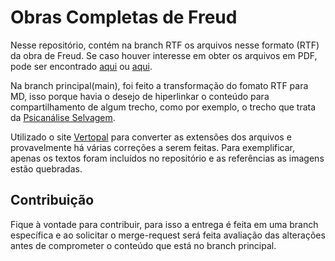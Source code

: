 # Obras Completas de Freud

Nesse repositório, contém na branch RTF os arquivos nesse formato (RTF) da obra de Freud.
Se caso houver interesse em obter os arquivos em PDF, pode ser encontrado [aqui](https://conexoesclinicas.com.br/obras-completas-de-freud/) ou [aqui](https://psicanaliseflorianopolis.com/index.php/artigos/obra-de-s-freud).

Na branch principal(main), foi feito a transformação do fomato RTF para MD, isso porque havia o desejo de hiperlinkar o conteúdo para compartilhamento de algum trecho, como por exemplo, o trecho que trata da [Psicanálise Selvagem](https://github.com/obrascompletasfreud/volumes/blob/main/Vol.%2011%20-%20Cinco%20li%C3%A7%C3%B5es%20de%20psican%C3%A1lise,%20Leonardo%20da%20Vinci%20e%20outros%20trabalhos.md?plain=1#L6704-L6943).

Utilizado o site [Vertopal](https://www.vertopal.com) para converter as extensões dos arquivos e provavelmente há várias correções a serem feitas. Para exemplificar, apenas os textos foram incluídos no repositório e as referências as imagens estão quebradas.

## Contribuição
Fique à vontade para contribuir, para isso a entrega é feita em uma branch específica e ao solicitar o merge-request será feita avaliação das alterações antes de comprometer o conteúdo que está no branch principal.
